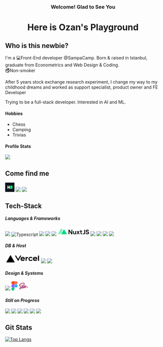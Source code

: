 <h3 align="center"><strong>Welcome! Glad to See You</strong></h3>
<h1 align="center"><strong>Here is Ozan's Playground</strong></h1>

## **Who is this newbie?**
I'm a 💻Front-End developer @SampaCamp. Born & raised in Istanbul, graduate from Econometrics and Web Design & Coding.<br/>🚭Non-smoker

After 5 years stock exchange research experiment, I change my way to my childhood dreams and worked as support specialist, product owner and FE Developer

Trying to be a full-stack developer. Interested in AI and ML.

#### **Hobbies**
- Chess
- Camping
- Trivias

#### **Profile Stats**
<img src="https://visitor-badge.laobi.icu/badge?page_id=kemalozansayin.kemalozansayin">

## **Come find me**
<a href="https://www.hackerrank.com/kemalozansayin" target="_blank"><img src="https://raw.githubusercontent.com/kemalozansayin/kemalozansayin/master/images/hackerrank.png" height="30px"/></a>
<a href="https://www.linkedin.com/in/kemalozansayin/" target="_blank"><img src="https://img.shields.io/badge/LinkedIn-0077B5?style=for-the-badge&logo=linkedin&logoColor=white" height="30px"/></a>
<a href="https://open.spotify.com/user/kemalozansayin?si=25b80a035ac74a6d" target="_blank"><img src="https://img.shields.io/badge/Spotify-1ED760?&style=for-the-badge&logo=spotify&logoColor=white" height="30px"/></a>

## **Tech-Stack**
#### ***Languages & Frameworks***
<div>
  <img src="https://img.shields.io/badge/HTML-239120?style=for-the-badge&logo=html5&logoColor=white" height="30px" />
  <img src="https://img.shields.io/badge/Typescript-gray?style=flat" alt="Typescript" />
  <img src="https://img.shields.io/badge/CSS3-1572B6?style=for-the-badge&logo=css3&logoColor=white" height="30px" />
  <img src="https://img.shields.io/badge/JavaScript-323330?style=for-the-badge&logo=javascript&logoColor=F7DF1E" height="30px" />
  <img src="https://img.shields.io/badge/Vue.js-35495E?style=for-the-badge&logo=vue.js&logoColor=4FC08D" height="30px" />
  <img src="https://raw.githubusercontent.com/kemalozansayin/kemalozansayin/master/images/nuxt.svg" alt="Nuxt" height="30px" />
  <img src="https://img.shields.io/badge/React-20232A?style=for-the-badge&logo=react&logoColor=61DAFB" height="30px" />
  <img src="https://img.shields.io/badge/React_Native-20232A?style=for-the-badge&logo=react&logoColor=61DAFB" height="30px" />
  <img src="https://img.shields.io/badge/Python-14354C?style=for-the-badge&logo=python&logoColor=white" height="30px" />
  <img src="https://img.shields.io/badge/Django-092E20?style=for-the-badge&logo=django&logoColor=white" height="30px" />
</div>

#### ***DB & Host***
<div>
  <img src="https://raw.githubusercontent.com/kemalozansayin/kemalozansayin/master/images/vercel.png" alt="Vercel" height="30px" />
  <img src="https://img.shields.io/badge/MySQL-00000F?style=for-the-badge&logo=mysql&logoColor=white" height="30px" />
  <img src="https://img.shields.io/badge/SQLite-07405E?style=for-the-badge&logo=sqlite&logoColor=white" height="30px" />
</div>

#### ***Design & Systems***
<div>
  <img src="https://img.shields.io/badge/Material--UI-0081CB?style=for-the-badge&logo=material-ui&logoColor=white" height="30px" />
  <img src="https://raw.githubusercontent.com/kemalozansayin/kemalozansayin/master/images/figma.svg" alt="Figma" height="30px"/>
  <img src="https://raw.githubusercontent.com/kemalozansayin/kemalozansayin/master/images/sass.png" alt="Figma" height="30px"/>
</div>

#### ***Still on Progress***
<div>
  <img src="https://img.shields.io/badge/Node.js-43853D?style=for-the-badge&logo=node.js&logoColor=white" height="30px" />
  <img src="https://img.shields.io/badge/Express.js-404D59?style=for-the-badge" height="30px" />
  <img src="https://img.shields.io/badge/PostgreSQL-316192?style=for-the-badge&logo=postgresql&logoColor=white" height="30px" />
  <img src="https://img.shields.io/badge/MongoDB-4EA94B?style=for-the-badge&logo=mongodb&logoColor=white" height="30px" />
  <img src="https://img.shields.io/badge/Netlify-00C7B7?style=for-the-badge&logo=netlify&logoColor=white" height="30px" />
  <img src="https://img.shields.io/badge/Bootstrap-563D7C?style=for-the-badge&logo=bootstrap&logoColor=white" height="30px" />
</div>

## **Git Stats**
[![Top Langs](https://github-readme-stats.vercel.app/api/top-langs/?username=kemalozansayin&layout=compact)](https://github.com/kemalozansayin)
